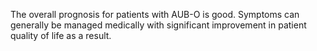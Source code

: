 The overall prognosis for patients with AUB-O is good. Symptoms can generally be managed medically with significant improvement in patient quality of life as a result.